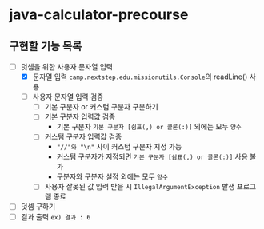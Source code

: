 # java-calculator-precourse

## 구현할 기능 목록
- [ ] 덧셈을 위한 사용자 문자열 입력
  - [x] 문자열 입력 `camp.nextstep.edu.missionutils.Console`의 readLine() 사용
  - [ ] 사용자 문자열 입력 검증
    - [ ] 기본 구분자 or 커스텀 구분자 구분하기
    - [ ] 기본 구분자 입력값 검증
      - 기본 구분자 `기본 구분자 [쉼표(,) or 콜론(:)]` 외에는 모두 `양수`
    - [ ] 커스텀 구분자 입력값 검증
      - `"//"와 "\n"` 사이 커스텀 구분자 지정 가능
      - 커스텀 구분자가 지정되면 `기본 구분자 [쉼표(,) or 콜론(:)]` 사용 불가
      - 구분자와 구분자 설정 외에는 모두 `양수`
    - [ ] 사용자 잘못된 값 입력 받을 시 `IllegalArgumentException` 발생 프로그램 종료
- [ ] 덧셈 구하기
- [ ] 결과 출력 `ex) 결과 : 6`
